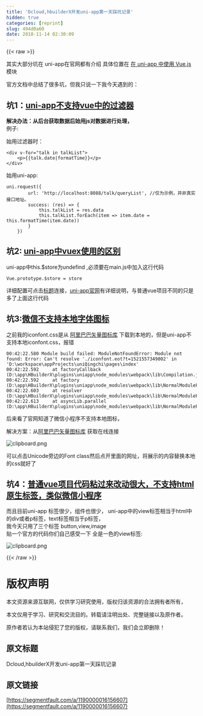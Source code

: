 ```yaml
---
title: 'Dcloud,hbuilderX开发uni-app第一天踩坑记录'
hidden: true
categories: [reprint]
slug: 494d0a60
date: 2018-11-14 02:30:09
---
```


{{< raw >}}
<p>&#x5176;&#x5B9E;&#x5927;&#x90E8;&#x5206;&#x5751;&#x5728; uni-app&#x5728;&#x5B98;&#x7F51;&#x90FD;&#x6709;&#x4ECB;&#x7ECD; &#x5177;&#x4F53;&#x4F4D;&#x7F6E;&#x5728; <a href="http://uniapp.dcloud.io/use" rel="nofollow noreferrer">&#x5728; uni-app &#x4E2D;&#x4F7F;&#x7528; Vue.js</a> &#x6A21;&#x5757;</p><p>&#x5B98;&#x65B9;&#x6587;&#x6863;&#x4E2D;&#x603B;&#x7ED3;&#x4E86;&#x5F88;&#x591A;&#x5751;&#xFF0C;&#x4F46;&#x6211;&#x53EA;&#x8BF4;&#x4E00;&#x4E0B;&#x6211;&#x4ECA;&#x5929;&#x9047;&#x5230;&#x7684;&#xFF1A;</p><h2><strong>&#x5751;1&#xFF1A;<a href="http://uniapp.dcloud.io/use?id=%E4%B8%8D%E6%94%AF%E6%8C%81%E8%BF%87%E6%BB%A4%E5%99%A8" rel="nofollow noreferrer">uni-app&#x4E0D;&#x652F;&#x6301;vue&#x4E2D;&#x7684;&#x8FC7;&#x6EE4;&#x5668;</a></strong></h2><p><strong>&#x89E3;&#x51B3;&#x529E;&#x6CD5;&#xFF1A;&#x4ECE;&#x540E;&#x53F0;&#x83B7;&#x53D6;&#x6570;&#x636E;&#x540E;&#x59CB;&#x7528;js&#x5BF9;&#x6570;&#x636E;&#x8FDB;&#x884C;&#x5904;&#x7406;&#xFF0C;</strong><br>&#x4F8B;&#x5B50;:</p><p>&#x59CB;&#x7528;&#x8FC7;&#x6EE4;&#x5668;&#x65F6;&#xFF1A;</p><pre><code>&lt;div v-for=&quot;talk in talkList&quot;&gt;
    &lt;p&gt;{{talk.date|formatTime}}&lt;/p&gt;
&lt;/div&gt;</code></pre><p>&#x59CB;&#x7528;uni-app:</p><pre><code>uni.request({
        url: &apos;http://localhost:8088/talk/queryList&apos;, //&#x4EC5;&#x4E3A;&#x793A;&#x4F8B;&#xFF0C;&#x5E76;&#x975E;&#x771F;&#x5B9E;&#x63A5;&#x53E3;&#x5730;&#x5740;&#x3002;
        success: (res) =&gt; {
            this.talkList = res.data
            this.talkList.forEach(item =&gt; item.date = this.formatTime(item.date))
        }
    })
</code></pre><h2><strong>&#x5751;2: <a href="http://uniapp.dcloud.io/use?id=%E5%B8%B8%E8%A7%81%E9%97%AE%E9%A2%98" rel="nofollow noreferrer">uni-app&#x4E2D;vuex&#x4F7F;&#x7528;&#x7684;&#x533A;&#x522B;</a></strong></h2><p>uni-app&#x4E2D;this.$store&#x4E3A;undefind ,&#x5FC5;&#x987B;&#x8981;&#x5728;main.js&#x4E2D;&#x52A0;&#x5165;&#x8FD9;&#x884C;&#x4EE3;&#x7801;</p><pre><code>Vue.prototype.$store = store
</code></pre><p>&#x8BE6;&#x7EC6;&#x914D;&#x7F6E;&#x53EF;&#x70B9;&#x51FB;<a href="http://uniapp.dcloud.io/use?id=%E5%B8%B8%E8%A7%81%E9%97%AE%E9%A2%98" rel="nofollow noreferrer">&#x6807;&#x9898;</a>&#x8FDE;&#x63A5;&#xFF0C;<a href="http://uniapp.dcloud.io/use?id=%E5%B8%B8%E8%A7%81%E9%97%AE%E9%A2%98" rel="nofollow noreferrer">uni-app&#x5B98;&#x7F51;</a>&#x6709;&#x8BE6;&#x7EC6;&#x8BF4;&#x660E;&#xFF0C;&#x4E0E;&#x666E;&#x901A;vue&#x9879;&#x76EE;&#x4E0D;&#x540C;&#x7684;&#x53EA;&#x662F;&#x591A;&#x4E86;&#x4E0A;&#x9762;&#x8FD9;&#x884C;&#x4EE3;&#x7801;</p><h2><strong>&#x5751;3:<a href="http://uniapp.dcloud.io/matter" rel="nofollow noreferrer">&#x5FAE;&#x4FE1;&#x4E0D;&#x652F;&#x6301;&#x672C;&#x5730;&#x5B57;&#x4F53;&#x56FE;&#x6807;</a></strong></h2><p>&#x4E4B;&#x524D;&#x6211;&#x7684;iconfont.css&#x662F;&#x4ECE; <a href="http://www.iconfont.cn/" rel="nofollow noreferrer">&#x963F;&#x91CC;&#x5DF4;&#x5DF4;&#x77E2;&#x91CF;&#x56FE;&#x6807;&#x5E93;</a> &#x4E0B;&#x8F7D;&#x5230;&#x672C;&#x5730;&#x7684;&#xFF0C;&#x4F46;&#x662F;uni-app&#x4E0D;&#x652F;&#x6301;&#x672C;&#x5730;iconfont.css&#xFF0C;&#x62A5;&#x9519;</p><pre><code>00:42:22.580 Module build failed: ModuleNotFoundError: Module not found: Error: Can&apos;t resolve &apos;./iconfont.eot?t=1521557349802&apos; in &apos;D:\workspace\appProjects\uniQingchi\pages\index&apos;
00:42:22.592     at factoryCallback (D:\app\HBuilderX\plugins\uniapp\node_modules\webpack\lib\Compilation.js:264:39)
00:42:22.592     at factory (D:\app\HBuilderX\plugins\uniapp\node_modules\webpack\lib\NormalModuleFactory.js:247:20)
00:42:22.603     at resolver (D:\app\HBuilderX\plugins\uniapp\node_modules\webpack\lib\NormalModuleFactory.js:65:21)
00:42:22.613     at asyncLib.parallel (D:\app\HBuilderX\plugins\uniapp\node_modules\webpack\lib\NormalModuleFactory.js:138:21)
</code></pre><p>&#x540E;&#x6765;&#x770B;&#x4E86;&#x5B98;&#x7F51;&#x77E5;&#x9053;&#x4E86;&#x5FAE;&#x4FE1;&#x5C0F;&#x7A0B;&#x5E8F;&#x4E0D;&#x652F;&#x6301;&#x672C;&#x5730;&#x56FE;&#x6807;&#xFF0C;</p><p>&#x89E3;&#x51B3;&#x65B9;&#x6848;&#xFF1A;&#x4ECE;<a href="http://www.iconfont.cn/" rel="nofollow noreferrer">&#x963F;&#x91CC;&#x5DF4;&#x5DF4;&#x77E2;&#x91CF;&#x56FE;&#x6807;&#x5E93;</a> &#x83B7;&#x53D6;&#x5728;&#x7EBF;&#x8FDE;&#x63A5;</p><p><span class="img-wrap"><img data-src="/img/bVbfXdF?w=2153&amp;h=897" src="https://static.alili.tech/img/bVbfXdF?w=2153&amp;h=897" alt="clipboard.png" title="clipboard.png"></span></p><p>&#x53EF;&#x4EE5;&#x70B9;&#x51FB;Unicode&#x65C1;&#x8FB9;&#x7684;Font class&#x7136;&#x540E;&#x70B9;&#x5F00;&#x91CC;&#x9762;&#x7684;&#x7F51;&#x5740;&#xFF0C;&#x5C06;&#x5C55;&#x793A;&#x7684;&#x5185;&#x5BB9;&#x66FF;&#x6362;&#x672C;&#x5730;&#x7684;css&#x5C31;&#x597D;&#x4E86;</p><h2>&#x5751;4&#xFF1A;<a href="http://uniapp.dcloud.io/matter" rel="nofollow noreferrer">&#x666E;&#x901A;vue&#x9879;&#x76EE;&#x4EE3;&#x7801;&#x7C98;&#x8FC7;&#x6765;&#x6539;&#x52A8;&#x5F88;&#x5927;&#xFF0C;&#x4E0D;&#x652F;&#x6301;html&#x539F;&#x751F;&#x6807;&#x7B7E;&#xFF0C;&#x7C7B;&#x4F3C;&#x5FAE;&#x4FE1;&#x5C0F;&#x7A0B;&#x5E8F;</a></h2><p>&#x800C;&#x4E14;&#x76EE;&#x524D;uni-app &#x6807;&#x7B7E;&#x5F88;&#x5C11;&#xFF0C;&#x7EC4;&#x4EF6;&#x4E5F;&#x5F88;&#x5C11;&#xFF0C; uni-app&#x4E2D;&#x7684;view&#x6807;&#x7B7E;&#x76F8;&#x5F53;&#x4E8E;html&#x4E2D;&#x7684;div&#x6216;&#x8005;p&#x6807;&#x7B7E;&#xFF0C;text&#x6807;&#x7B7E;&#x76F8;&#x5F53;&#x4E8E;p&#x6807;&#x7B7E;&#xFF0C;<br>&#x6211;&#x4ECA;&#x5929;&#x53EA;&#x7528;&#x4E86;&#x4E09;&#x4E2A;&#x6807;&#x7B7E; button,view,image<br>&#x8D34;&#x4E00;&#x4E2A;&#x5B98;&#x65B9;&#x7684;&#x4EE3;&#x7801;&#x4F60;&#x4EEC;&#x81EA;&#x5DF1;&#x611F;&#x53D7;&#x4E00;&#x4E0B; &#x5168;&#x662F;&#x4E00;&#x8272;&#x7684;view&#x6807;&#x7B7E;:</p><p><span class="img-wrap"><img data-src="/img/bVbfXeu?w=2058&amp;h=1193" src="https://static.alili.tech/img/bVbfXeu?w=2058&amp;h=1193" alt="clipboard.png" title="clipboard.png"></span></p>
{{< /raw >}}

# 版权声明
本文资源来源互联网，仅供学习研究使用，版权归该资源的合法拥有者所有，

本文仅用于学习、研究和交流目的。转载请注明出处、完整链接以及原作者。 

原作者若认为本站侵犯了您的版权，请联系我们，我们会立即删除！

## 原文标题
Dcloud,hbuilderX开发uni-app第一天踩坑记录

## 原文链接
[https://segmentfault.com/a/1190000016156607](https://segmentfault.com/a/1190000016156607)

